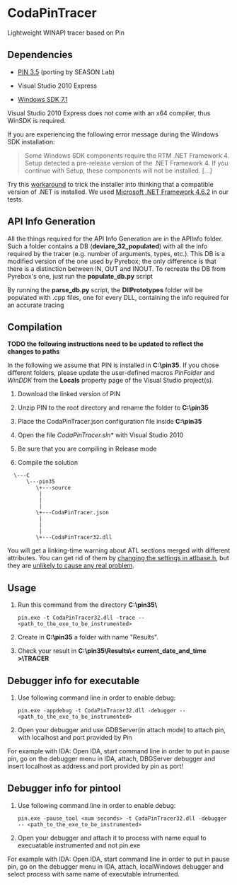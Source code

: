 # CodaPinTracer

Lightweight WINAPI tracer based on Pin

## Dependencies

* [PIN 3.5](http://software.intel.com/sites/landingpage/pintool/downloads/pin-3.5-97503-gac534ca30-msvc-windows.zip) (porting by SEASON Lab)

* Visual Studio 2010 Express

* [Windows SDK 7.1](https://www.microsoft.com/en-us/download/details.aspx?id=8279)

Visual Studio 2010 Express does not come with an x64 compiler, thus WinSDK is required.

If you are experiencing the following error message during the Windows SDK installation:

> Some Windows SDK components require the RTM .NET Framework 4. Setup detected a pre-release version of the .NET Framework 4. If you continue with Setup, these components will not be installed. [...]

Try this [workaround](https://stackoverflow.com/a/32322920) to trick the installer into thinking that a compatible version of .NET is installed. We used [Microsoft .NET Framework 4.6.2](https://www.microsoft.com/en-US/download/details.aspx?id=53344) in our tests.

## API Info Generation

All the things required for the API Info Generation are in the APIInfo folder.
Such a folder contains a DB (**deviare_32_populated**) with all the info required by the tracer (e.g. number of arguments, types, etc.).
This DB is a modified version of the one used by Pyrebox; the only difference is that there is a distinction between IN, OUT and INOUT.
To recreate the DB from Pyrebox's one, just run the **populate_db.py** script

By running the **parse_db.py** script, the **DllPrototypes** folder will be populated with .cpp files, one for every DLL, containing the info
required for an accurate tracing

## Compilation

**TODO the following instructions need to be updated to reflect the changes to paths**

In the following we assume that PIN is installed in **C:\\pin35**. If you chose different folders, please update the user-defined macros *PinFolder* and *WinDDK* from the **Locals** property page of the Visual Studio project(s).

1. Download the linked version of PIN

2. Unzip PIN to the root directory and rename the folder to **C:\\pin35**

3. Place the CodaPinTracer.json configuration file inside **C:\\pin35**

4. Open the file *CodaPinTracer.sln** with Visual Studio 2010

5. Be sure that you are compiling in Release mode 

6. Compile the solution

```
  \---C
      \---pin35
         \+---source
          |        
          |
          |
         \+---CodaPinTracer.json
          |
          |
          |
         \+---CodaPinTracer32.dll
```

You will get a linking-time warning about ATL sections merged with different attributes. You can get rid of them by [changing the settings in atlbase.h](https://stackoverflow.com/questions/9559547/atl-library-warning-lnk4254-and-lnk4078), but they are [unlikely to cause any real problem](https://sourceforge.net/p/wtl/support-requests/2/).

## Usage

1. Run this command from the directory **C:\\pin35\\**

    ```
    pin.exe -t CodaPinTracer32.dll -trace -- <path_to_the_exe_to_be_instrumented>
    ```
3. Create in **C:\\pin35** a folder with name "Results".

2. Check your result in **C:\\pin35\\Results\\< current_date_and_time >\\TRACER**

## Debugger info for executable

1. Use following command line in order to enable debug:
    ```
    pin.exe -appdebug -t CodaPinTracer32.dll -debugger -- <path_to_the_exe_to_be_instrumented>
    ```

2. Open your debugger and use GDBServer(in attach mode) to attach pin, with localhost and port provided by Pin

For example with IDA:
Open IDA, start command line in order to put in pause pin, go on the debugger menu in IDA, attach, DBGServer debugger and insert localhost as address and port provided by pin as port!

## Debugger info for pintool

1. Use following command line in order to enable debug:
    ```
    pin.exe -pause_tool <num seconds> -t CodaPinTracer32.dll -debugger -- <path_to_the_exe_to_be_instrumented>
    ```
2. Open your debugger and attach it to process with name equal to execuatable instrumented and not pin.exe

For example with IDA:
Open IDA, start command line in order to put in pause pin, go on the debugger menu in IDA, attach, localWindows debugger and select process with same name of executable intrumented.
